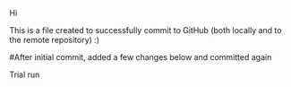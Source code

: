 Hi

This is a file created to successfully commit to GitHub (both locally and to 
the remote repository)    :)


#After initial commit, added a few changes below and committed again

Trial run 